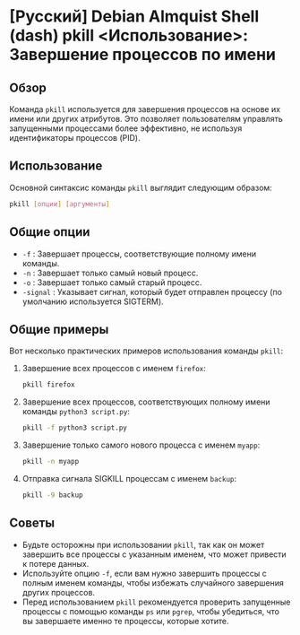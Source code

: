 # [Русский] Debian Almquist Shell (dash) pkill <Использование>: Завершение процессов по имени

## Обзор
Команда `pkill` используется для завершения процессов на основе их имени или других атрибутов. Это позволяет пользователям управлять запущенными процессами более эффективно, не используя идентификаторы процессов (PID).

## Использование
Основной синтаксис команды `pkill` выглядит следующим образом:

```bash
pkill [опции] [аргументы]
```

## Общие опции
- `-f` : Завершает процессы, соответствующие полному имени команды.
- `-n` : Завершает только самый новый процесс.
- `-o` : Завершает только самый старый процесс.
- `-signal` : Указывает сигнал, который будет отправлен процессу (по умолчанию используется SIGTERM).

## Общие примеры
Вот несколько практических примеров использования команды `pkill`:

1. Завершение всех процессов с именем `firefox`:

    ```bash
    pkill firefox
    ```

2. Завершение всех процессов, соответствующих полному имени команды `python3 script.py`:

    ```bash
    pkill -f python3 script.py
    ```

3. Завершение только самого нового процесса с именем `myapp`:

    ```bash
    pkill -n myapp
    ```

4. Отправка сигнала SIGKILL процессам с именем `backup`:

    ```bash
    pkill -9 backup
    ```

## Советы
- Будьте осторожны при использовании `pkill`, так как он может завершить все процессы с указанным именем, что может привести к потере данных.
- Используйте опцию `-f`, если вам нужно завершить процессы с полным именем команды, чтобы избежать случайного завершения других процессов.
- Перед использованием `pkill` рекомендуется проверить запущенные процессы с помощью команды `ps` или `pgrep`, чтобы убедиться, что вы завершаете именно те процессы, которые хотите.